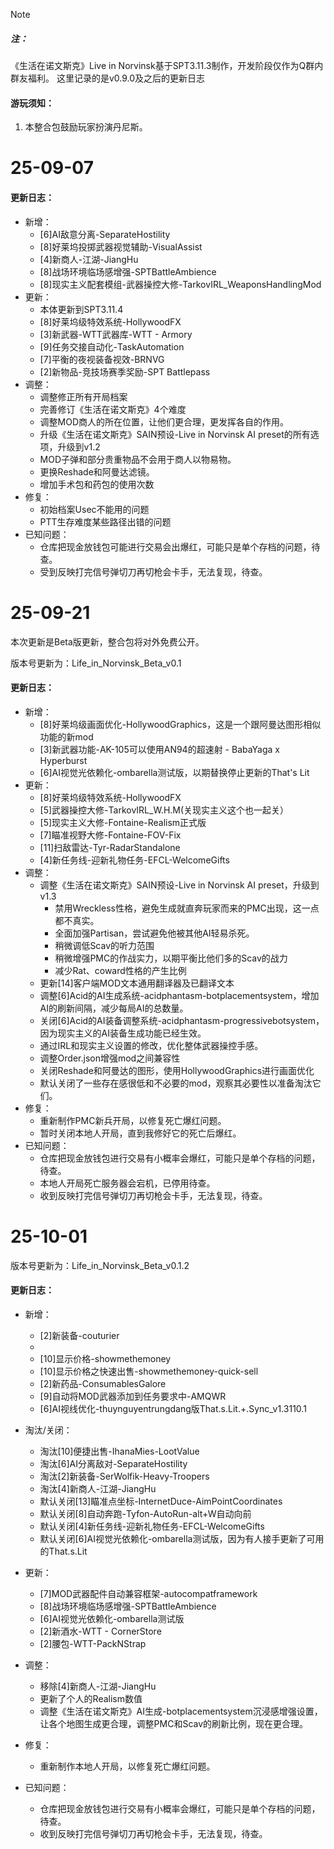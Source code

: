 
> [!NOTE]
> ##### 注：
>《生活在诺文斯克》Live in Norvinsk基于SPT3.11.3制作，开发阶段仅作为Q群内群友福利。
>这里记录的是v0.9.0及之后的更新日志

#### 游玩须知：
1. 本整合包鼓励玩家扮演丹尼斯。

# 25-09-07

#### 更新日志：

- 新增：
	- [6]AI敌意分离-SeparateHostility
	- [8]好莱坞投掷武器视觉辅助-VisualAssist
	- [4]新商人-江湖-JiangHu
	- [8]战场环境临场感增强-SPTBattleAmbience
	- [8]现实主义配套模组-武器操控大修-TarkovIRL_WeaponsHandlingMod
- 更新：
	- 本体更新到SPT3.11.4
	- [8]好莱坞级特效系统-HollywoodFX
	- [3]新武器-WTT武器库-WTT - Armory
	- [9]任务交接自动化-TaskAutomation
	- [7]平衡的夜视装备视效-BRNVG
	- [2]新物品-竞技场赛季奖励-SPT Battlepass
- 调整：
	- 调整修正所有开局档案
	- 完善修订《生活在诺文斯克》4个难度
	- 调整MOD商人的所在位置，让他们更合理，更发挥各自的作用。
	- 升级《生活在诺文斯克》SAIN预设-Live in Norvinsk AI preset的所有选项，升级到v1.2
	- MOD子弹和部分贵重物品不会用于商人以物易物。
	- 更换Reshade和阿曼达滤镜。
	- 增加手术包和药包的使用次数
- 修复：
	- 初始档案Usec不能用的问题
	- PTT生存难度某些路径出错的问题
- 已知问题：
	- 仓库把现金放钱包可能进行交易会出爆红，可能只是单个存档的问题，待查。
	- 受到反映打完信号弹切刀再切枪会卡手，无法复现，待查。


# 25-09-21

本次更新是Beta版更新，整合包将对外免费公开。

版本号更新为：Life_in_Norvinsk_Beta_v0.1
#### 更新日志：

- 新增：
	- [8]好莱坞级画面优化-HollywoodGraphics，这是一个跟阿曼达图形相似功能的新mod
	- [3]新武器功能-AK-105可以使用AN94的超速射 - BabaYaga x Hyperburst
	- [6]AI视觉光依赖化-ombarella测试版，以期替换停止更新的That's Lit
- 更新： 
	- [8]好莱坞级特效系统-HollywoodFX
	- [5]武器操控大修-TarkovIRL_W.H.M(关现实主义这个也一起关）
	- [5]现实主义大修-Fontaine-Realism正式版
	- [7]瞄准视野大修-Fontaine-FOV-Fix
	- [11]扫敌雷达-Tyr-RadarStandalone
	- [4]新任务线-迎新礼物任务-EFCL-WelcomeGifts
- 调整：
	- 调整《生活在诺文斯克》SAIN预设-Live in Norvinsk AI preset，升级到v1.3
		- 禁用Wreckless性格，避免生成就直奔玩家而来的PMC出现，这一点都不真实。
		- 全面加强Partisan，尝试避免他被其他AI轻易杀死。
		- 稍微调低Scav的听力范围
		- 稍微增强PMC的作战实力，以期平衡比他们多的Scav的战力
		- 减少Rat、coward性格的产生比例
	- 更新[14]客户端MOD文本通用翻译器及已翻译文本
	- 调整[6]Acid的AI生成系统-acidphantasm-botplacementsystem，增加AI的刷新间隔，减少每局AI的总数量。
	- 关闭[6]Acid的AI装备调整系统-acidphantasm-progressivebotsystem，因为现实主义的AI装备生成功能已经生效。
	- 通过IRL和现实主义设置的修改，优化整体武器操控手感。
	- 调整Order.json增强mod之间兼容性
	- 关闭Reshade和阿曼达的图形，使用HollywoodGraphics进行画面优化
	- 默认关闭了一些存在感很低和不必要的mod，观察其必要性以准备淘汰它们。
- 修复：
	- 重新制作PMC新兵开局，以修复死亡爆红问题。
	- 暂时关闭本地人开局，直到我修好它的死亡后爆红。
- 已知问题：
	- 仓库把现金放钱包进行交易有小概率会爆红，可能只是单个存档的问题，待查。
	- 本地人开局死亡服务器会宕机，已停用待查。
	- 收到反映打完信号弹切刀再切枪会卡手，无法复现，待查。


# 25-10-01

版本号更新为：Life_in_Norvinsk_Beta_v0.1.2
#### 更新日志：

- 新增：
	- [2]新装备-couturier
	- 
	- [10]显示价格-showmethemoney
	- [10]显示价格之快速出售-showmethemoney-quick-sell
	- [2]新药品-ConsumablesGalore
	- [9]自动将MOD武器添加到任务要求中-AMQWR
	- [6]AI视线优化-thuynguyentrungdang版That.s.Lit.+.Sync_v1.3110.1
- 淘汰/关闭：
	- 淘汰[10]便捷出售-IhanaMies-LootValue
	- 淘汰[6]AI分离敌对-SeparateHostility
	- 淘汰[2]新装备-SerWolfik-Heavy-Troopers
	- 淘汰[4]新商人-江湖-JiangHu
	- 默认关闭[13]瞄准点坐标-InternetDuce-AimPointCoordinates
	- 默认关闭[8]自动奔跑-Tyfon-AutoRun-alt+W自动向前
	- 默认关闭[4]新任务线-迎新礼物任务-EFCL-WelcomeGifts
	- 默认关闭[6]AI视觉光依赖化-ombarella测试版，因为有人接手更新了可用的That.s.Lit
- 更新： 
	- [7]MOD武器配件自动兼容框架-autocompatframework
	- [8]战场环境临场感增强-SPTBattleAmbience
	- [6]AI视觉光依赖化-ombarella测试版
	- [2]新酒水-WTT - CornerStore
	- [2]腰包-WTT-PackNStrap
- 调整：
	- 移除[4]新商人-江湖-JiangHu
	- 更新了个人的Realism数值
	- 调整《生活在诺文斯克》AI生成-botplacementsystem沉浸感增强设置，让各个地图生成更合理，调整PMC和Scav的刷新比例，现在更合理。
- 修复：
	- 重新制作本地人开局，以修复死亡爆红问题。

- 已知问题：
	- 仓库把现金放钱包进行交易有小概率会爆红，可能只是单个存档的问题，待查。
	- 收到反映打完信号弹切刀再切枪会卡手，无法复现，待查。